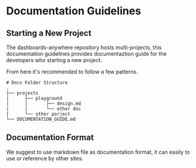 # Documentation Guidelines

## Starting a New Project

The dashboards-anywhere repository hosts multi-projects, this documentation guidelines provides documentaztion guide for the developers who starting a new project. 

From here it's recommended to follow a few patterns.

```
# Docs Folder Structure
.
├── projects
|      ├── playground
|      |       ├── design.md
|      |       └── other doc
|      └── other porject
└── DOCUMENTATION_GUIDE.md
```

## Documentation Format

We suggest to use markdown file as documentation format, it can easily to use or reference by other sites.